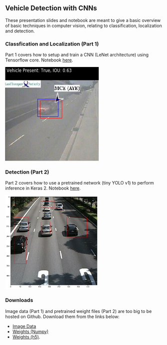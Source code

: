 ## Vehicle Detection with CNNs

These presentation slides and notebook are meant to give a basic overview of basic techniques in computer vision, relating to classification, localization and detection.

### Classfication and Localization (Part 1)

Part 1 covers how to setup and train a CNN (LeNet architecture) using Tensorflow core. Notebook [here](https://github.com/marc-chan/traffic/blob/master/vehicle_localization_demo.ipynb).

<img src="https://raw.githubusercontent.com/marc-chan/traffic/master/img/localization.png" width="300" height="300">

### Detection (Part 2)

Part 2 covers how to use a pretrained network (tiny YOLO v1) to perform inference in Keras 2. Notebook [here](https://github.com/marc-chan/traffic/blob/master/vehicle_detection_demo.ipynb).

<img src="https://raw.githubusercontent.com/marc-chan/traffic/master/img/sample.png" width="300" height="300">

### Downloads

Image data (Part 1) and pretrained weight files (Part 2) are too big to be hosted on Github. Download them from the links below:

* [Image Data](https://drive.google.com/open?id=0B5pR4zogx2nBVDZEQkZaeE82djg)
* [Weights (Numpy)](https://drive.google.com/open?id=0B5pR4zogx2nBS3FLUFhBTENEQXM)
* [Weights (h5)](https://drive.google.com/open?id=0B5pR4zogx2nBYUpVT25TN1A4Z0E).
